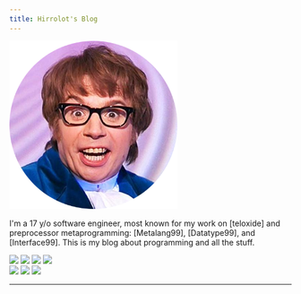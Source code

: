 ```yaml
---
title: Hirrolot's Blog
---
```


<div class="me">
<img class="austin-powers" src="Austin-Powers.png" width=300px />
<p class="about-me">I'm a 17 y/o software engineer, most known for my work on [teloxide] and preprocessor metaprogramming: [Metalang99], [Datatype99], and [Interface99]. This is my blog about programming and all the stuff.</p>
<p class="badges">
<a href="https://github.com/Hirrolot"><img src="https://img.shields.io/badge/GitHub-100000?style=for-the-badge&logo=github&logoColor=white" /></a>
<a href="https://patreon.com/hirrolot"><img src="https://img.shields.io/badge/Patreon-F96854?style=for-the-badge&logo=patreon&logoColor=white" /></a>
<a href="https://twitter.com/hirrolot"><img src="https://img.shields.io/badge/Twitter-1DA1F2?style=for-the-badge&logo=twitter&logoColor=white" /></a>
<a href="https://www.reddit.com/user/Hirrolot/"><img src="https://img.shields.io/badge/Reddit-FF4500?style=for-the-badge&logo=reddit&logoColor=white" /></a>
<br>
<a href="https://t.me/hirrolot"><img src="https://img.shields.io/badge/Telegram-2CA5E0?style=for-the-badge&logo=telegram&logoColor=white" /></a>
<a href="https://hirrolot.github.io/rss.xml"><img src="https://img.shields.io/badge/RSS-FFA500?style=for-the-badge&logo=rss&logoColor=white" /></a>
<a href="mailto:hirrolot@gmail.com"><img src="https://img.shields.io/badge/Gmail-D14836?style=for-the-badge&logo=gmail&logoColor=white" /></a>
</p>
</div>
<hr>

[teloxide]: https://github.com/teloxide/teloxide
[Metalang99]: https://github.com/Hirrolot/metalang99
[Datatype99]: https://github.com/Hirrolot/datatype99
[Interface99]: https://github.com/Hirrolot/interface99
